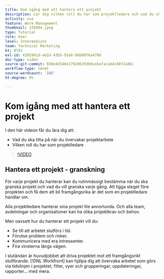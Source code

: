 ```yaml
---
title: Kom igång med att hantera ett projekt
description: Lär dig vilken roll du har som projektledare och vad du ska titta på när du övervakar projektarbete.
activity: use
feature: Work Management
thumbnail: 335094.jpeg
type: Tutorial
role: User
level: Intermediate
team: Technical Marketing
kt: 8781
exl-id: 4202941d-eb2d-43b5-91e8-06b0076a470d
doc-type: video
source-git-commit: 650e4d346e1792863930dcebafacab4c88f2a8bc
workflow-type: tm+mt
source-wordcount: '185'
ht-degree: 0%

---
```


# Kom igång med att hantera ett projekt

I den här videon får du lära dig att:

* Vad du ska titta på när du övervakar projektarbete
* Vilken roll du har som projektledare

>[!VIDEO](https://video.tv.adobe.com/v/335094/?quality=12&learn=on)

## Hantera ett projekt - granskning

För varje projekt du hanterar kan du rutinmässigt bestämma när du ska granska projekt och vad du vill granska varje gång. Att ligga steget före projekten och få dem att bli framgångsrika är det som en projektledare handlar om.

Alla projektledare hanterar sina projekt lite annorlunda. Och alla team, avdelningar och organisationer kan ha olika projektkrav och behov.

Men oavsett hur du hanterar ett projekt vill du:

* Se till att arbetet slutförs i tid.
* Förutse problem och risker.
* Kommunicera med era intressenter.
* Fira vinsterna längs vägen.

I slutändan är huvudjobbet att driva projektet mot ett framgångsrikt slutförande. [!DNL Workfront] kan hjälpa dig att övervaka arbetet som görs via tidslinjen i projektet, filter, vyer och grupperingar, uppdateringar, rapporter... med mera.

<!---
learn more urls
3 universal principles of project management
What is a project manager?
Project management knowledge areas
9 best practices for effective project management
10 work management problems and how to solve them
--->
